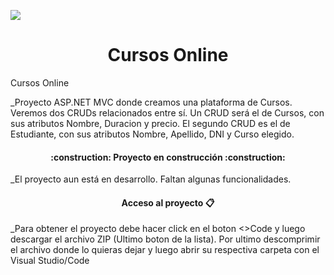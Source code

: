 
![](https://github.com/Sofidiazb/Parcial-1---Herramientas-de-Programacion/assets/94146059/93f1c7c4-b36f-444e-b0cf-76940e29248c)
<h1 align="center">
Cursos Online
</h1>
Cursos Online

_Proyecto ASP.NET MVC donde creamos una plataforma de Cursos. Veremos dos CRUDs relacionados entre sí.
Un CRUD será el de Cursos, con sus atributos Nombre, Duracion y precio.
El segundo CRUD es el de Estudiante, con sus atributos Nombre, Apellido, DNI y Curso elegido.

<h4 align="center">
:construction: Proyecto en construcción :construction:
</h4>

_El proyecto aun está en desarrollo. Faltan algunas funcionalidades.


<h4 align="center">
Acceso al proyecto 📋
</h4> 

_Para obtener el proyecto debe hacer click en el boton <>Code y luego descargar el archivo ZIP (Ultimo boton de la lista).
Por ultimo descomprimir el archivo donde lo quieras dejar y luego abrir su respectiva carpeta con el Visual Studio/Code
